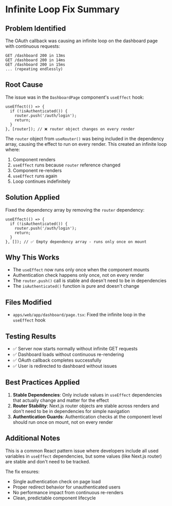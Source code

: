 # Infinite Loop Fix Summary

## Problem Identified
The OAuth callback was causing an infinite loop on the dashboard page with continuous requests:
```
GET /dashboard 200 in 13ms
GET /dashboard 200 in 14ms
GET /dashboard 200 in 15ms
... (repeating endlessly)
```

## Root Cause
The issue was in the `DashboardPage` component's `useEffect` hook:

```tsx
useEffect(() => {
  if (!isAuthenticated()) {
    router.push('/auth/login');
    return;
  }
}, [router]); // ❌ router object changes on every render
```

The `router` object from `useRouter()` was being included in the dependency array, causing the effect to run on every render. This created an infinite loop where:
1. Component renders
2. `useEffect` runs because `router` reference changed
3. Component re-renders
4. `useEffect` runs again
5. Loop continues indefinitely

## Solution Applied
Fixed the dependency array by removing the `router` dependency:

```tsx
useEffect(() => {
  if (!isAuthenticated()) {
    router.push('/auth/login');
    return;
  }
}, []); // ✅ Empty dependency array - runs only once on mount
```

## Why This Works
- The `useEffect` now runs only once when the component mounts
- Authentication check happens only once, not on every render
- The `router.push()` call is stable and doesn't need to be in dependencies
- The `isAuthenticated()` function is pure and doesn't change

## Files Modified
- `apps/web/app/dashboard/page.tsx`: Fixed the infinite loop in the `useEffect` hook

## Testing Results
- ✅ Server now starts normally without infinite GET requests
- ✅ Dashboard loads without continuous re-rendering
- ✅ OAuth callback completes successfully
- ✅ User is redirected to dashboard without issues

## Best Practices Applied
1. **Stable Dependencies**: Only include values in `useEffect` dependencies that actually change and matter for the effect
2. **Router Stability**: Next.js router objects are stable across renders and don't need to be in dependencies for simple navigation
3. **Authentication Guards**: Authentication checks at the component level should run once on mount, not on every render

## Additional Notes
This is a common React pattern issue where developers include all used variables in `useEffect` dependencies, but some values (like Next.js router) are stable and don't need to be tracked.

The fix ensures:
- Single authentication check on page load
- Proper redirect behavior for unauthenticated users
- No performance impact from continuous re-renders
- Clean, predictable component lifecycle
